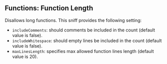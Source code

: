 ## Functions: Function Length

Disallows long functions. This sniff provides the following setting:

*   `includeComments`: should comments be included in the count (default value is false).
*   `includeWhitespace`: should empty lines be included in the count (default value is false).
*   `maxLinesLength`: specifies max allowed function lines length (default value is 20).
